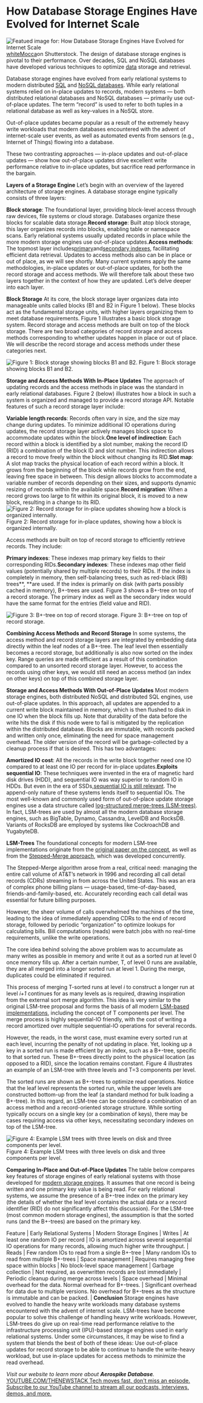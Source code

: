 # How Database Storage Engines Have Evolved for Internet Scale
![Featued image for: How Database Storage Engines Have Evolved for Internet Scale](https://cdn.thenewstack.io/media/2025/01/3d5432fc-storage-1024x576.jpg)
[whiteMocca](https://www.shutterstock.com/g/monsit)on Shutterstock.
The design of database storage engines is pivotal to their performance. Over decades, SQL and NoSQL databases have developed various techniques to optimize [data](https://thenewstack.io/data/) storage and retrieval.

Database storage engines have evolved from early relational systems to modern distributed [SQL](https://thenewstack.io/the-future-of-sql-conversational-hands-on-problem-solving/) and [NoSQL databases](https://thenewstack.io/nosql-database-growth-has-slowed-but-ai-is-driving-demand/). While early relational systems relied on in-place updates to records, modern systems — both distributed relational databases and NoSQL databases — primarily use out-of-place updates. The term “record” is used to refer to both tuples in a relational database as well as key-values in a NoSQL store.

Out-of-place updates became popular as a result of the extremely heavy write workloads that modern databases encountered with the advent of internet-scale user events, as well as automated events from sensors (e.g., Internet of Things) flowing into a database.

These two contrasting approaches — in-place updates and out-of-place updates — show how out-of-place updates drive excellent write performance relative to in-place updates, but sacrifice read performance in the bargain.

**Layers of a Storage Engine**
Let’s begin with an overview of the layered architecture of storage engines. A database storage engine typically consists of three layers:

**Block storage**: The foundational layer, providing block-level access through raw devices, file systems or cloud storage. Databases organize these blocks for scalable data storage.**Record storage**: Built atop block storage, this layer organizes records into blocks, enabling table or namespace scans. Early relational systems usually updated records in place while the more modern storage engines use out-of-place updates.**Access methods**: The topmost layer includes[primary](https://aerospike.com/docs/server/architecture/primary-index/?utm_source=byline&utm_medium=pr&utm_campaign=The%20New%20Stack)and[secondary indexes](https://aerospike.com/docs/server/architecture/secondary-index/?utm_source=byline&utm_medium=pr&utm_campaign=The%20New%20Stack), facilitating efficient data retrieval. Updates to access methods also can be in place or out of place, as we will see shortly. Many current systems apply the same methodologies, in-place updates or out-of-place updates, for both the record storage and access methods. We will therefore talk about these two layers together in the context of how they are updated.
Let’s delve deeper into each layer.

**Block Storage**
At its core, the block storage layer organizes data into manageable units called blocks (B1 and B2 in Figure 1 below). These blocks act as the fundamental storage units, with higher layers organizing them to meet database requirements. Figure 1 illustrates a basic block storage system. Record storage and access methods are built on top of the block storage. There are two broad categories of record storage and access methods corresponding to whether updates happen in place or out of place. We will describe the record storage and access methods under these categories next.

![Figure 1: Block storage showing blocks B1 and B2.](https://cdn.thenewstack.io/media/2025/01/9406a8c3-image1a.png)
Figure 1: Block storage showing blocks B1 and B2.

**Storage and Access Methods With In-Place Updates**
The approach of updating records and the access methods in place was the standard in early relational databases. Figure 2 (below) illustrates how a block in such a system is organized and managed to provide a record storage API. Notable features of such a record storage layer include:

**Variable length records**: Records often vary in size, and the size may change during updates. To minimize additional IO operations during updates, the record storage layer actively manages block space to accommodate updates within the block.**One level of indirection**: Each record within a block is identified by a slot number, making the record ID (RID) a combination of the block ID and slot number. This indirection allows a record to move freely within the block without changing its RID.**Slot map**: A slot map tracks the physical location of each record within a block. It grows from the beginning of the block while records grow from the end, leaving free space in between. This design allows blocks to accommodate a variable number of records depending on their sizes, and supports dynamic resizing of records within the available space.**Record migration**: When a record grows too large to fit within its original block, it is moved to a new block, resulting in a change to its RID.
![Figure 2: Record storage for in-place updates showing how a block is organized internally.](https://cdn.thenewstack.io/media/2025/01/0732efb3-image2.png)
Figure 2: Record storage for in-place updates, showing how a block is organized internally.

Access methods are built on top of record storage to efficiently retrieve records. They include:

**Primary indexes**: These indexes map primary key fields to their corresponding RIDs.**Secondary indexes**: These indexes map other field values (potentially shared by multiple records) to their RIDs.
If the index is completely in memory, then self-balancing trees, such as red-black (RB) trees**, **are used. If the index is primarily on disk (with parts possibly cached in memory), B+-trees are used. Figure 3 shows a B+-tree on top of a record storage. The primary index as well as the secondary index would have the same format for the entries (field value and RID).

![Figure 3: B+-tree on top of record storage.](https://cdn.thenewstack.io/media/2025/01/fe02af27-image3.png)
Figure 3: B+-tree on top of record storage.

**Combining Access Methods and Record Storage**
In some systems, the access method and record storage layers are integrated by embedding data directly within the leaf nodes of a B+-tree. The leaf level then essentially becomes a record storage, but additionally is also now sorted on the index key. Range queries are made efficient as a result of this combination compared to an unsorted record storage layer. However, to access the records using other keys, we would still need an access method (an index on other keys) on top of this combined storage layer.

**Storage and Access Methods With Out-of-Place Updates**
Most modern storage engines, both distributed NoSQL and distributed SQL engines, use out-of-place updates. In this approach, all updates are appended to a current write block maintained in memory, which is then flushed to disk in one IO when the block fills up. Note that durability of the data before the write hits the disk if this node were to fail is mitigated by the replication within the distributed database. Blocks are immutable, with records packed and written only once, eliminating the need for space management overhead. The older version of the record will be garbage-collected by a cleanup process if that is desired. This has two advantages:

**Amortized IO cost**: All the records in the write block together need one IO compared to at least one IO per record for in-place updates.**Exploits sequential IO**: These techniques were invented in the era of magnetic hard disk drives (HDD), and sequential IO was way superior to random IO in HDDs. But even in the era of SSDs,[sequential IO is still relevant](https://jack-vanlightly.com/blog/2023/5/9/is-sequential-io-dead-in-the-era-of-the-nvme-drive). The append-only nature of these systems lends itself to sequential IOs.
The most well-known and commonly used form of out-of-place update storage engines use a data structure called [log-structured merge-trees (LSM-trees)](https://aerospike.com/compare/cassandra-vs-aerospike/?utm_source=byline&utm_medium=pr&utm_campaign=The%20New%20Stack). In fact, LSM-trees are used by almost all the modern database storage engines, such as BigTable, Dynamo, Cassandra, LevelDB and RocksDB. Variants of RocksDB are employed by systems like CockroachDB and YugabyteDB.

**LSM-Trees**
The foundational concepts for modern LSM-tree implementations originate from the [original paper on the concept](https://www.cs.umb.edu/~poneil/lsmtree.pdf), as well as from the [Stepped-Merge approach](https://www.vldb.org/conf/1997/P016.PDF), which was developed concurrently.

The Stepped-Merge algorithm arose from a real, critical need: managing the entire call volume of AT&T’s network in 1996 and recording all call detail records (CDRs) streaming in from across the United States. This was an era of complex phone billing plans — usage-based, time-of-day-based, friends-and-family-based, etc. Accurately recording each call detail was essential for future billing purposes.

However, the sheer volume of calls overwhelmed the machines of the time, leading to the idea of immediately appending CDRs to the end of record storage, followed by periodic “organization” to optimize lookups for calculating bills. Bill computations (reads) were batch jobs with no real-time requirements, unlike the write operations.

The core idea behind solving the above problem was to accumulate as many writes as possible in memory and write it out as a sorted run at level 0 once memory fills up. After a certain number, T, of level 0 runs are available, they are all merged into a longer sorted run at level 1. During the merge, duplicates could be eliminated if required.

This process of merging T-sorted runs at level *i* to construct a longer run at level *i+1* continues for as many levels as is required, drawing inspiration from the external sort merge algorithm. This idea is very similar to the original LSM-tree proposal and forms the basis of all modern [LSM-based implementations](https://link.springer.com/article/10.1007/s00778-019-00555-y), including the concept of T components per level. The merge process is highly sequential-IO friendly, with the cost of writing a record amortized over multiple sequential-IO operations for several records.

However, the reads, in the worst case, must examine every sorted run at each level, incurring the penalty of not updating in place. Yet, looking up a key in a sorted run is made efficient by an index, such as a B+-tree, specific to that sorted run. These B+-trees directly point to the physical location (as opposed to a RID), since the location remains constant. Figure 4 illustrates an example of an LSM-tree with three levels and T=3 components per level.

The sorted runs are shown as B+-trees to optimize read operations. Notice that the leaf level represents the sorted run, while the upper levels are constructed bottom-up from the leaf (a standard method for bulk loading a B+-tree). In this regard, an LSM-tree can be considered a combination of an access method and a record-oriented storage structure. While sorting typically occurs on a single key (or a combination of keys), there may be cases requiring access via other keys, necessitating secondary indexes on top of the LSM-tree.


![Figure 4: Example LSM trees with three levels on disk and three components per level.](https://cdn.thenewstack.io/media/2025/01/56c0f97e-image4.png)
Figure 4: Example LSM trees with three levels on disk and three components per level.

**Comparing In-Place and Out-of-Place Updates**
The table below compares key features of storage engines of early relational systems with those developed for [modern storage engines](https://aerospike.com/products/database/?utm_source=byline&utm_medium=pr&utm_campaign=The%20New%20Stack). It assumes that one record is being written and one primary key value is being read. For early relational systems, we assume the presence of a B+-tree index on the primary key (the details of whether the leaf level contains the actual data or a record identifier (RID) do not significantly affect this discussion). For the LSM-tree (most common modern storage engines), the assumption is that the sorted runs (and the B+-trees) are based on the primary key.

Feature |
Early Relational Systems |
Modern Storage Engines |
Writes |
At least one random IO per record | IO is amortized across several sequential IO operations for many records, allowing much higher write throughput. |
Reads |
Few random IOs to read from a single B+-tree | Many random IOs to read from multiple B+-trees |
Space management |
Requires managing free space within blocks | No block-level space management |
Garbage collection |
Not required, as overwritten records are lost immediately | Periodic cleanup during merge across levels |
Space overhead |
Minimal overhead for the data. Normal overhead for B+-trees. | Significant overhead for data due to multiple versions. No overhead for B+-trees as the structure is immutable and can be packed. |
**Conclusion**
Storage engines have evolved to handle the heavy write workloads many database systems encountered with the advent of internet scale. LSM-trees have become popular to solve this challenge of handling heavy write workloads. However, LSM-trees do give up on real-time read performance relative to the infrastructure processing unit (IPU)-based storage engines used in early relational systems. Under some circumstances, it may be wise to find a system that blends the best of both of these ideas: Use out-of-place updates for record storage to be able to continue to handle the write-heavy workload, but use in-place updates for access methods to minimize the read overhead.

*Visit our website to learn more about **Aerospike Database**.*
[
YOUTUBE.COM/THENEWSTACK
Tech moves fast, don't miss an episode. Subscribe to our YouTube
channel to stream all our podcasts, interviews, demos, and more.
](https://youtube.com/thenewstack?sub_confirmation=1)